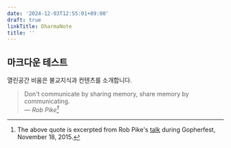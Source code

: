 ```yaml
---
date: '2024-12-03T12:55:01+09:00'
draft: true
linkTitle: DharmaNote
title: ''
---
```



## 마크다운 테스트
열린공간 비움은 불교지식과 컨텐츠를 소개합니다.

> Don't communicate by sharing memory, share memory by communicating.<br>
> — <cite>Rob Pike[^1]</cite>

[^1]: The above quote is excerpted from Rob Pike's [talk](https://www.youtube.com/watch?v=PAAkCSZUG1c) during Gopherfest, November 18, 2015.
